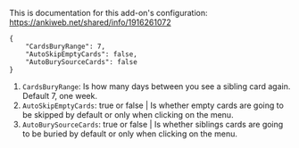 This is documentation for this add-on's configuration: https://ankiweb.net/shared/info/1916261072

```
{
	"CardsBuryRange": 7,
	"AutoSkipEmptyCards": false,
	"AutoBurySourceCards": false
}
```

1. `CardsBuryRange`: Is how many days between you see a sibling card again. Default 7, one week.
1. `AutoSkipEmptyCards`: true or false | Is whether empty cards are going to be skipped by default or only when clicking on the menu.
1. `AutoBurySourceCards`: true or false | Is whether siblings cards are going to be buried by default or only when clicking on the menu.
